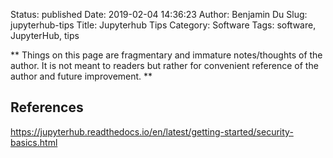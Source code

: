 Status: published
Date: 2019-02-04 14:36:23
Author: Benjamin Du
Slug: jupyterhub-tips
Title: Jupyterhub Tips
Category: Software
Tags: software, JupyterHub, tips

**
Things on this page are fragmentary and immature notes/thoughts of the author.
It is not meant to readers but rather for convenient reference of the author and future improvement.
**

## References

https://jupyterhub.readthedocs.io/en/latest/getting-started/security-basics.html